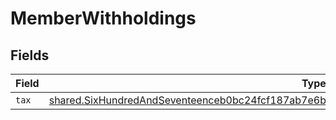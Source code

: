 # MemberWithholdings


## Fields

| Field                                                                                                                                                                                                           | Type                                                                                                                                                                                                            | Required                                                                                                                                                                                                        | Description                                                                                                                                                                                                     |
| --------------------------------------------------------------------------------------------------------------------------------------------------------------------------------------------------------------- | --------------------------------------------------------------------------------------------------------------------------------------------------------------------------------------------------------------- | --------------------------------------------------------------------------------------------------------------------------------------------------------------------------------------------------------------- | --------------------------------------------------------------------------------------------------------------------------------------------------------------------------------------------------------------- |
| `tax`                                                                                                                                                                                                           | [shared.SixHundredAndSeventeenceb0bc24fcf187ab7e6b13633442b8671de98ff04917ce2c41034e5482b5f](../../../sdk/models/shared/sixhundredandseventeenceb0bc24fcf187ab7e6b13633442b8671de98ff04917ce2c41034e5482b5f.md) | :heavy_minus_sign:                                                                                                                                                                                              | N/A                                                                                                                                                                                                             |